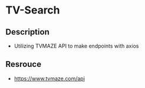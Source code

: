 # TV-Search

## Description
* Utilizing TVMAZE API to make endpoints with axios

## Resrouce
* https://www.tvmaze.com/api